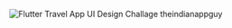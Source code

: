 ![Flutter Travel App UI Design Challage theindianappguy ](https://user-images.githubusercontent.com/55942632/81511122-9ecc6800-9334-11ea-9270-3148f639793b.png)
